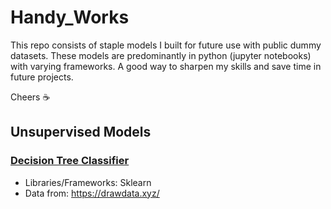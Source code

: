 # Handy_Works
This repo consists of staple models I built for future use with public dummy datasets. These models are predominantly in python (jupyter notebooks) with varying frameworks. A good way to sharpen my skills and save time in future projects. 

Cheers ☕

## Unsupervised Models
### [Decision Tree Classifier](https://github.com/Lat-San/Handy_Works/blob/dd0fad2641e17b88031d0f44442cc8c2951cfba7/(Supervised%20Models)DecisionTreeClass.ipynb)
- Libraries/Frameworks: Sklearn
- Data from: https://drawdata.xyz/
